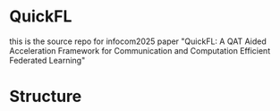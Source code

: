 # QuickFL
this is the source repo for infocom2025 paper "QuickFL: A QAT Aided Acceleration Framework for Communication and Computation Efficient Federated Learning"
# Structure
